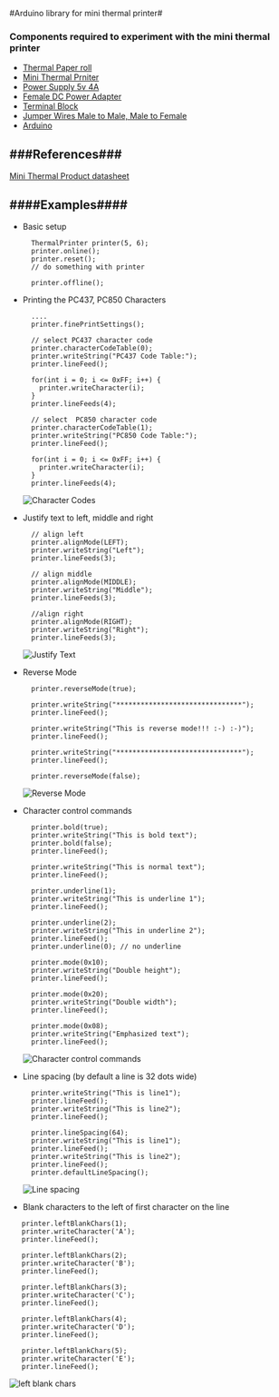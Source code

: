 #Arduino library for mini thermal printer#


### Components required to experiment with the mini thermal printer ###
* [Thermal Paper roll](https://www.adafruit.com/products/599)
* [Mini Thermal Prniter](https://www.adafruit.com/products/597)
* [Power Supply 5v 4A](https://www.adafruit.com/products/1466)
* [Female DC Power Adapter](https://www.adafruit.com/products/368)
* [Terminal Block](https://www.adafruit.com/products/724)
* [Jumper Wires Male to Male, Male to Female](http://www.amazon.com/gp/product/B00AC4NQYG/ref=s9_dcacsd_bhz_bw_c_x_1)
* [Arduino](http://www.amazon.com/keyestudio-development-board-compatible-arduino/dp/B0168B39N4)

###References###
------------
[Mini Thermal Product datasheet](https://cdn-shop.adafruit.com/datasheets/A2-user+manual.pdf)

####Examples####
--------------
* Basic setup
   ```
     ThermalPrinter printer(5, 6);
     printer.online();
     printer.reset();
     // do something with printer

     printer.offline();
   ```

* Printing the PC437, PC850 Characters
   ```
     ....
     printer.finePrintSettings();

     // select PC437 character code
     printer.characterCodeTable(0);
     printer.writeString("PC437 Code Table:");
     printer.lineFeed();

     for(int i = 0; i <= 0xFF; i++) {
       printer.writeCharacter(i);
     }
     printer.lineFeeds(4);

     // select  PC850 character code
     printer.characterCodeTable(1);
     printer.writeString("PC850 Code Table:");
     printer.lineFeed();

     for(int i = 0; i <= 0xFF; i++) {
       printer.writeCharacter(i);
     }
     printer.lineFeeds(4);
   ```
   ![Character Codes](http://i.imgur.com/mhJOxTc.jpg)

 * Justify text to left, middle and right
   ```
     // align left
     printer.alignMode(LEFT);
     printer.writeString("Left");
     printer.lineFeeds(3);

     // align middle
     printer.alignMode(MIDDLE);
     printer.writeString("Middle");
     printer.lineFeeds(3);

     //align right
     printer.alignMode(RIGHT);
     printer.writeString("Right");
     printer.lineFeeds(3);
   ```
    ![Justify Text](http://i.imgur.com/S2mpNWw.jpg)
 * Reverse Mode
   ```
     printer.reverseMode(true);

     printer.writeString("*******************************");
     printer.lineFeed();

     printer.writeString("This is reverse mode!!! :-) :-)");
     printer.lineFeed();

     printer.writeString("*******************************");
     printer.lineFeed();

     printer.reverseMode(false);
   ```
   ![Reverse Mode](http://i.imgur.com/NkfduOZ.jpg)
* Character control commands
  ```
    printer.bold(true);
    printer.writeString("This is bold text");
    printer.bold(false);
    printer.lineFeed();

    printer.writeString("This is normal text");
    printer.lineFeed();

    printer.underline(1);
    printer.writeString("This is underline 1");
    printer.lineFeed();

    printer.underline(2);
    printer.writeString("This in underline 2");
    printer.lineFeed();
    printer.underline(0); // no underline

    printer.mode(0x10);
    printer.writeString("Double height");
    printer.lineFeed();

    printer.mode(0x20);
    printer.writeString("Double width");
    printer.lineFeed();

    printer.mode(0x08);
    printer.writeString("Emphasized text");
    printer.lineFeed();
  ```
  ![Character control commands](http://i.imgur.com/JUfi8VS.jpg)
* Line spacing (by default a line is 32 dots wide)
  ```
    printer.writeString("This is line1");
    printer.lineFeed();
    printer.writeString("This is line2");
    printer.lineFeed();

    printer.lineSpacing(64);
    printer.writeString("This is line1");
    printer.lineFeed();
    printer.writeString("This is line2");
    printer.lineFeed();
    printer.defaultLineSpacing();
  ```
  ![Line spacing](http://i.imgur.com/LBcUTEn.jpg)
 * Blank characters to the left of first character on the line
 ```
    printer.leftBlankChars(1);
    printer.writeCharacter('A');
    printer.lineFeed();

    printer.leftBlankChars(2);
    printer.writeCharacter('B');
    printer.lineFeed();

    printer.leftBlankChars(3);
    printer.writeCharacter('C');
    printer.lineFeed();

    printer.leftBlankChars(4);
    printer.writeCharacter('D');
    printer.lineFeed();

    printer.leftBlankChars(5);
    printer.writeCharacter('E');
    printer.lineFeed();
 ```
  ![left blank chars](http://i.imgur.com/TQiqDJs.jpg)